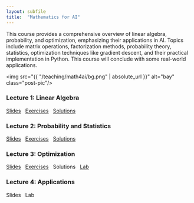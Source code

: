 ```yaml
---
layout: subfile
title:  "Mathematics for AI"
---
```


This course provides a comprehensive overview of linear algebra, probability, and optimization, emphasizing their applications in AI. Topics include matrix operations, factorization methods, probability theory, statistics, optimization techniques like gradient descent, and their practical implementation in Python. This course will conclude with some real-world applications.

<img src="{{ "/teaching/math4ai/bg.png" | absolute_url }}" alt="bay" class="post-pic"/>

### Lecture 1: Linear Algebra
<p style="word-spacing:8px"><a href="https://drive.google.com/file/d/1FBSnvuvM9vPFnDDEd4S4jDHlCklh13o3/view?usp=sharing">Slides</a> <a href="https://drive.google.com/file/d/1NybH869UFgvktLuiR06Tw9GiS6-Xg2n0/view?usp=sharing">Exercises</a> <a href="https://drive.google.com/file/d/1MVGi05WgJDdgAbJqn_3_hqTBS9K3qOuq/view?usp=sharing">Solutions</a></p>

### Lecture 2: Probability and Statistics
<p style="word-spacing:8px"><a href="https://drive.google.com/file/d/1_Q342TrMWMLU1vgQvIr-ap6t-L2rUNGO/view?usp=sharing">Slides</a> <a href="https://drive.google.com/file/d/1gYCVdbZDDNtNcejwvBRNY0dpZBVAOaWg/view?usp=sharing">Exercises</a> <a href="https://drive.google.com/file/d/1_PFvLVAiN4Rz-gmaWuKS5AkRHUMcWcJo/view?usp=sharing">Solutions</a></p>

### Lecture 3: Optimization
<p style="word-spacing:8px"><a href="https://drive.google.com/file/d/1jDER3XiZZbtnFeeS72c-sB24Y21fE8wx/view?usp=sharing">Slides</a> <a href="https://drive.google.com/file/d/1KwDQ0sWRSlFIp4Jomf5GrOwdJ8jOdBeX/view?usp=sharing">Exercises</a> Solutions <a href="https://drive.google.com/file/d/1Ya7sr4XcEvVWqG6_4muOU5tRKMGY8X1P/view?usp=sharing">Lab</a></p>

### Lecture 4: Applications
<p style="word-spacing:8px">Slides Lab</p>

